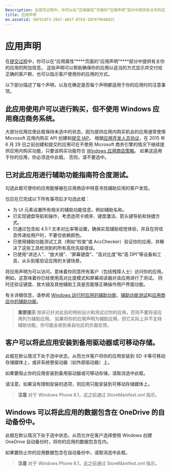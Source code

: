 ```yaml
---
Description: 在提交过程中，你可以在“应用属性”页面的“应用声明”部分中提供有关你的应用的附加信息。
title: 应用声明
ms.assetid: 3AF618F3-2B47-4A57-B7E8-1DF979D4A82C
---
```


# 应用声明

在[提交过程](app-submissions.md)中，你可以在“应用属性”****页面的“应用声明”****部分中提供有关你的应用的附加信息。 这些声明可以帮助确保你的应用以适当的方式显示并交付给正确的客户群，也可以指示客户使用你的应用的方式。

以下部分描述了每个声明，以及在确定是否每个声明都适用于你的应用时的注意事项。

## 此应用使用户可以进行购买，但不使用 Windows 应用商店商务系统。

大部分应用应使此框保持未选中的状态，因为提供应用内购买机会的应用通常使用 Microsoft 应用内购买 API 创建和[提交 IAP](iap-submissions.md)。 根据[应用开发人员协议](https://msdn.microsoft.com/library/windows/apps/hh694058)，在 2015 年 6 月 29 日之前创建和提交的应用可在不使用 Microsoft 商务引擎的情况下继续提供应用内购买功能，只要该购买功能符合 [Windows 应用商店策略](https://msdn.microsoft.com/library/windows/apps/dn764944.aspx#pol_10_8)。 如果这适用于你的应用，你必须选中此框。 否则，请不要选中。

## 已对此应用进行辅助功能指南符合度测试。

勾选此框可使你的应用能够被在应用商店中特意寻找辅助应用的客户发现。

仅应在已完成以下所有事项后才勾选此框：

-   为 UI 元素设置所有相关的辅助功能信息，例如辅助名称。
-   已实现键盘导航和操作，考虑选项卡顺序、键盘激活、箭头键导航和快捷方式。
-   已通过包含如 4.5:1 文本对比率等设置，确保实现辅助视觉体验，并且在将信息传递给用户时，不要仅依赖颜色。
-   已使用辅助功能测试工具（例如“检查”或 AccChecker）验证你的应用，并解决了这些工具检测到的所有高优先级错误。
-   已使用“讲述人”、“放大镜”、“屏幕键盘”、“高对比度”和“高 DPI”等设备和工具，从头到尾验证应用的关键场景。

将应用声明为可以访问，意味着你同意所有客户（包括残障人士）访问你的应用。 例如，这意味着你已经使用高对比度模式和屏幕阅读器对该应用进行了测试。 同时还验证键盘、放大镜及其他辅助工具是否能够正确操作用户界面功能。

有关详细信息，请参阅 [Windows 运行时应用的辅助功能](https://msdn.microsoft.com/library/windows/apps/dn263101)、[辅助功能测试](https://msdn.microsoft.com/library/windows/apps/mt297664)和[应用商店中的辅助功能](https://msdn.microsoft.com/library/windows/apps/mt297663)。

> **重要提示** 除非已针对此目的特别设计和测试过你的应用，否则不要将该应用列为辅助应用。 如果将你的应用声明为辅助应用，但它实际上并不支持辅助功能，你可能会收到来自社区的负面反馈。

## 客户可以将此应用安装到备用驱动器或可移动存储。

此框在默认情况下处于选中状态，从而允许客户将你的应用安装到 SD 卡等可移动存储媒体上，或非系统卷驱动器（如外部驱动器）上。

如果要阻止你的应用安装到备用驱动器或可移动存储，请取消选中此框。

请注意，如果没有限制安装的选项，则应用只能安装到可移动存储媒体上。

> **注意** 对于 Windows Phone 8.1，这之前通过 StoreManifest.xml 指示。

## Windows 可以将此应用的数据包含在 OneDrive 的自动备份中。

此框在默认情况下处于选中状态，从而允许在客户选择使用 Windows 创建 OneDrive 自动备份时，将你的应用的数据包含在内。

如果要防止你的应用数据包含在自动备份中，请取消选中此框。

> **注意** 对于 Windows Phone 8.1，这之前通过 StoreManifest.xml 指示。

 

 

 






<!--HONumber=Mar16_HO1-->


